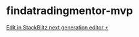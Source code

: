 # findatradingmentor-mvp

[Edit in StackBlitz next generation editor ⚡️](https://stackblitz.com/~/github.com/laramarcodes/findatradingmentor-mvp)